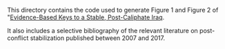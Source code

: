 
This directory contains the code used to generate Figure 1 and Figure 2 of "[Evidence-Based Keys to a Stable, Post-Caliphate Iraq](https://www.brookings.edu/blog/markaz/2017/07/26/evidence-based-keys-to-a-stable-post-caliphate-iraq/).

It also includes a selective bibliography of the relevant literature on post-conflict stabilization published between 2007 and 2017.
